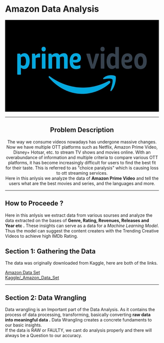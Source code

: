 # Amazon Data Analysis
<img src="Images/amazon prime.jpeg" height=300px, width=600px>

--------------------------------------------------------
<div align="center">

## Problem Description
The way we consume videos nowadays has undergone massive changes. Now we have multiple OTT platforms such as Netflix, Amazon Prime Video, Disney+ Hotsar, etc. to stream TV shows and movies online. With an overabundance of information and multiple criteria to compare various OTT platforms, it has become increasingly difficult for users to find the best fit for their taste. This is referred to as "choice paralysis" which is causing loss to ott streaming services. 
<br>
Here in this anlysis we analyze the data of **Amazon Prime Video** and tell the users what are the best movies and series, and the languages and more.
</div>

--- ---


## How to Proceede ?

Here in this anlysis we extract data from various sourses and analyze the data extracted on the bases of **Genre, Rating, Revenues, Releases and Year etc .**
These insights can serve as a data for a *Machine Learning Model*.
Thus the model can suggest the content creaters with the Trending Creative Videos to achieve high IMDb Rating.

## Section 1: Gathering the Data
The data was originally downloaded from Kaggle, here are both of the links.

[Amazon Data Set](https://github.com/KunalSharma2001/Exploratory-data-analysis-EDA-/blob/main/Amazon%20Prime%20EDA/amazon_prime_titles.csv)
<br>
[Kaggle/_Amazon_Data_Set](https://www.kaggle.com/datasets/shivamb/amazon-prime-movies-and-tv-shows)

--- 
## Section 2: Data Wrangling
Data wrangling is an Important part of the Data Analysis.
As it contains the process of data processing, transforming, basically converting **raw data into meaningful data .**
Data Wrangling creates a concrete fundaments to our basic insights.<br>
If the data is RAW or FAULTY, we cant do analysis properly and there will always be a Question to our accuracy.

